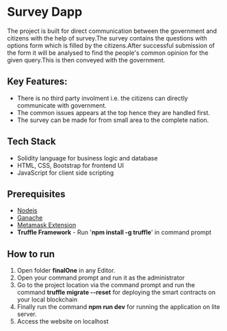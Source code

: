 # Survey Dapp
The project is built for direct communication between the government and citizens with the help of survey.The survey contains the questions with options form which
is filled by the citizens.After successful submission of the form it will be analysed to find the people's common opinion for the given query.This is then conveyed 
with the government.

## Key Features:
- There is no third party involment i.e. the citizens can directly communicate with government.
- The common issues appears at the top hence they are handled first.
- The survey can be made for from small area to the complete nation.

## Tech Stack
- Solidity language for business logic and database
- HTML, CSS, Bootstrap for frontend UI
- JavaScript for client side scripting

## Prerequisites
- [Nodejs](https://nodejs.org/en/ "Nodejs")
- [Ganache](https://truffleframework.com/ganache "Ganache")
- [Metamask Extension](https://metamask.io/ "Metamask Extension")
- **Truffle Framework** - Run '**npm install -g truffle**' in command prompt

## How to run
1.  Open folder **finalOne** in any Editor.
2.  Open your command prompt and run it as the administrator
3.  Go to the project location via the command prompt and run the command **truffle migrate --reset** for deploying the smart contracts on your local blockchain
4.  Finally run the command **npm run dev** for running the application on lite server.
5.  Access the website on localhost